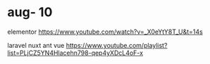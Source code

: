 # aug- 10
elementor 
https://www.youtube.com/watch?v=_X0eYtY8T_U&t=14s

laravel nuxt ant vue
https://www.youtube.com/playlist?list=PLjCZ5YN4Hlacehn798-qep4yXDcL4oF-x
